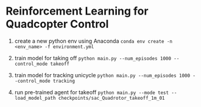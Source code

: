 # Reinforcement Learning for Quadcopter Control


1. create a new python env using Anaconda
   `conda env create -n <env_name> -f environment.yml`

2. train model for taking off
   `python main.py --num_episodes 1000 --control_mode takeoff`
3. train model for tracking unicycle
   `python main.py --num_episodes 1000 --control_mode tracking` 

4. run pre-trained agent for takeoff
   `python main.py --mode test --load_model_path checkpoints/sac_Quadrotor_takeoff_1m_01`
